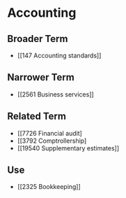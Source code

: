 # Accounting  

## Broader Term

- [[147 Accounting standards]]  

## Narrower Term

- [[2561 Business services]]  

## Related Term

- [[7726 Financial audit]
- [[3792 Comptrollership]
- [[19540 Supplementary estimates]]  

## Use

- [[2325 Bookkeeping]]  

